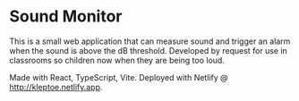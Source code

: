 # Sound Monitor

This is a small web application that can measure sound and trigger an alarm when the sound is above the dB threshold.
Developed by request for use in classrooms so children now when they are being too loud.

Made with React, TypeScript, Vite. Deployed with Netlify @ http://kleptoe.netlify.app.
